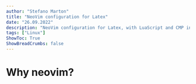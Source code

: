 ```yaml
---
author: "Stefano Marton"
title: "NeoVim configuration for Latex"
date: "26.09.2022"
description: "NeoVim configuration for Latex, with LuaScript and CMP integration"
tags: ["Linux"]
ShowToc: True
ShowBreadCrumbs: false
---
```


# Why neovim?
